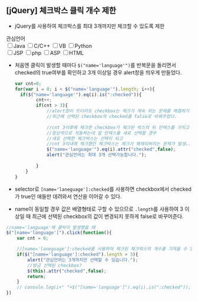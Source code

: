 ## [jQuery] 체크박스 클릭 개수 제한

- jQuery를 사용하여 체크박스를 최대 3개까지만 체크할 수 있도록 제한

<div>관심언어</div>
<div>
    <input type="checkbox" name="language" value="java"/>Java
    <input type="checkbox" name="language" value="C/C++"/>C/C++
	<input type="checkbox" name="language" value="VB">VB
	<input type="checkbox" name="language" value="Python"/>Python<br/>
	<input type="checkbox" name="language" value="jsp"/>JSP
	<input type="checkbox" name="language" value="php"/>php
	<input type="checkbox" name="language" value="Asp"/>ASP
	<input type="checkbox" name="language" value="HTML"/>HTML
</div>

- 처음엔 클릭이 발생할 때마다 ```$("name='language'")```를 반복문을 돌리면서 checked의 true여부를 확인하고 3개 이상일 경우 alert창을 띄우게 만들었다.

  ```javascript
  var cnt=0;
  for(var i = 0; i < $("name='language'").length; i++){
  	if($("name='language'").eq(i).is(":checked")){
          cnt++;
          if(cnt > 3){
              //alert창이 뜨더라도 checkbox는 체크가 계속 되는 문제를 해결하기 위해
              //최근에 선택된 checkbox의 checked를 false로 바꿔주었다.
              
              //cnt 3이후에 체크한 checkbox가 체크된 박스의 뒤 인덱스를 가지고 있다면
              //정상적으로 작동하는데 앞 인덱스를 새로 선택할 경우
              //새로 선택한 체크박스는 선택이 되고
              //cnt 3이내에 체크했던 체크박스는 체크가 해제되버리는 문제가 발생......
              $("name='language'").eq(i).attr("checked",false);
              alert("관심언어는 최대 3개 선택가능합니다.");
              
          }
      }
  }
  ```

- selector로 ```[name='laneguage']:checked```를 사용하면  checkbox에서 checked가 true인 애들만 데려와서 연산을 이어갈 수 있다.

- name이 동일할 경우 값은 배열형태로 구할 수 있으므로 ```.length```를 사용하여 3 이상일 때 최근에 선택된 checkbox의 값이 변경되지 못하게 false로 바꾸어준다.

```javascript
//name='language'에 클릭이 발생했을 때
$("[name='language']").click(function(){
    var cnt = 0;

    //[name='laneguage']:checked를 사용하여 체크된 체크박스의 개수를 가져올 수 있다.
    if($("[name='language']:checked").length > 3){
        alert("관심언어는 3개까지만 선택할 수 있습니다.");
        //방금 선택된 checkbox?
        $(this).attr("checked",false);
        return;
    }
    // console.log(i+" "+$("[name='language']").eq(i).is(":checked"));
})
```


